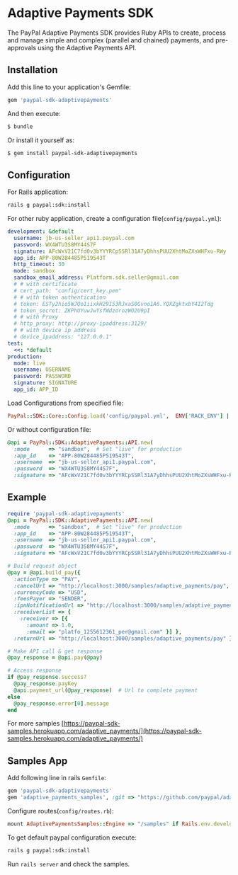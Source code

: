 # Adaptive Payments SDK

The PayPal Adaptive Payments SDK provides Ruby APIs to create, process and manage simple and complex (parallel and chained) payments, and pre-approvals using the Adaptive Payments API.

## Installation

Add this line to your application's Gemfile:

```ruby
gem 'paypal-sdk-adaptivepayments'
```

And then execute:

```sh
$ bundle
```

Or install it yourself as:

```sh
$ gem install paypal-sdk-adaptivepayments
```

## Configuration

For Rails application:

```sh
rails g paypal:sdk:install
```

For other ruby application, create a configuration file(`config/paypal.yml`):

```yaml
development: &default
  username: jb-us-seller_api1.paypal.com
  password: WX4WTU3S8MY44S7F
  signature: AFcWxV21C7fd0v3bYYYRCpSSRl31A7yDhhsPUU2XhtMoZXsWHFxu-RWy
  app_id: APP-80W284485P519543T
  http_timeout: 30
  mode: sandbox
  sandbox_email_address: Platform.sdk.seller@gmail.com
  # # with certificate
  # cert_path: "config/cert_key.pem"
  # # with token authentication
  # token: ESTy2hio5WJQo1iixkH29I53RJxaS0Gvno1A6.YQXZgktxbY4I2Tdg
  # token_secret: ZKPhUYuwJwYsfWdzorozWO2U9pI
  # # with Proxy
  # http_proxy: http://proxy-ipaddress:3129/
  # # with device ip address
  # device_ipaddress: "127.0.0.1"
test:
  <<: *default
production:
  mode: live
  username: USERNAME
  password: PASSWORD
  signature: SIGNATURE
  app_id: APP_ID
```

Load Configurations from specified file:

```ruby
PayPal::SDK::Core::Config.load('config/paypal.yml',  ENV['RACK_ENV'] || 'development')
```

Or without configuration file:

```ruby
@api = PayPal::SDK::AdaptivePayments::API.new(
  :mode      => "sandbox",  # Set "live" for production
  :app_id    => "APP-80W284485P519543T",
  :username  => "jb-us-seller_api1.paypal.com",
  :password  => "WX4WTU3S8MY44S7F",
  :signature => "AFcWxV21C7fd0v3bYYYRCpSSRl31A7yDhhsPUU2XhtMoZXsWHFxu-RWy" )
```

## Example

```ruby
require 'paypal-sdk-adaptivepayments'
@api = PayPal::SDK::AdaptivePayments::API.new(
  :mode      => "sandbox",  # Set "live" for production
  :app_id    => "APP-80W284485P519543T",
  :username  => "jb-us-seller_api1.paypal.com",
  :password  => "WX4WTU3S8MY44S7F",
  :signature => "AFcWxV21C7fd0v3bYYYRCpSSRl31A7yDhhsPUU2XhtMoZXsWHFxu-RWy" )

# Build request object
@pay = @api.build_pay({
  :actionType => "PAY",
  :cancelUrl => "http://localhost:3000/samples/adaptive_payments/pay",
  :currencyCode => "USD",
  :feesPayer => "SENDER",
  :ipnNotificationUrl => "http://localhost:3000/samples/adaptive_payments/ipn_notify",
  :receiverList => {
    :receiver => [{
      :amount => 1.0,
      :email => "platfo_1255612361_per@gmail.com" }] },
  :returnUrl => "http://localhost:3000/samples/adaptive_payments/pay" })

# Make API call & get response
@pay_response = @api.pay(@pay)

# Access response
if @pay_response.success?
  @pay_response.payKey
  @api.payment_url(@pay_response)  # Url to complete payment
else
  @pay_response.error[0].message
end
```

For more samples [https://paypal-sdk-samples.herokuapp.com/adaptive_payments/](https://paypal-sdk-samples.herokuapp.com/adaptive_payments/)

## Samples App

Add following line in rails `Gemfile`:

```ruby
gem 'paypal-sdk-adaptivepayments'
gem 'adaptive_payments_samples', :git => "https://github.com/paypal/adaptivepayments-sdk-ruby.git", :group => :development
```

Configure routes(`config/routes.rb`):

```ruby
mount AdaptivePaymentsSamples::Engine => "/samples" if Rails.env.development?
```

To get default paypal configuration execute:

```sh
rails g paypal:sdk:install
```

Run `rails server` and check the samples.


